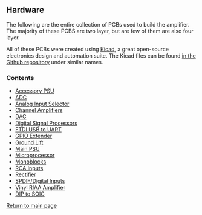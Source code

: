 ## Hardware

The following are the entire collection of PCBs used to build the amplifier. The majority of these PCBS are two layer, but are few of them are also four layer. 

All of these PCBs were created using [Kicad](https://www.kicad.org/), a great open-source electronics design and automation suite. The Kicad files can be found [in the Github repository](https://github.com/duanestorey/hifi-amp/tree/main/pcbs) under similar names.

### Contents

- [Accessory PSU](dual-psu.md)
- [ADC](adc.md)
- [Analog Input Selector](input-sel.md)
- [Channel Amplifiers](lm3886.md)
- [DAC](dac.md)
- [Digital Signal Processors](dsp.md)
- [FTDI USB to UART](ftdi.md)
- [GPIO Extender](extend.md)
- [Ground Lift](lift.md)
- [Main PSU](psu.md)
- [Microprocessor](uproc.md)
- [Monoblocks](mono.md)
- [RCA Inputs](inputs.md)
- [Rectifier](rectify.md)
- [SPDIF/Digital Inputs](spdif.md)
- [Vinyl RIAA Amplifier](vinyl.md)
- [DIP to SOIC](soic.md)

[Return to main page](/)